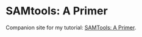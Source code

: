 # SAMtools:  A Primer

Companion site for my tutorial:  [SAMTools:  A Primer](http://biobits.org/samtools_primer.html).